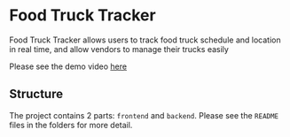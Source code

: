 # Food Truck Tracker 
Food Truck Tracker allows users to track food truck schedule and location in real time, and allow vendors to manage their trucks easily

Please see the demo video [here](https://drive.google.com/open?id=17y8xrUhPgRA1UpgmxHe9qjx_ixKUIcyw)

## Structure
The project contains 2 parts: `frontend` and `backend`. Please see the `README` files in the folders for more detail. 
